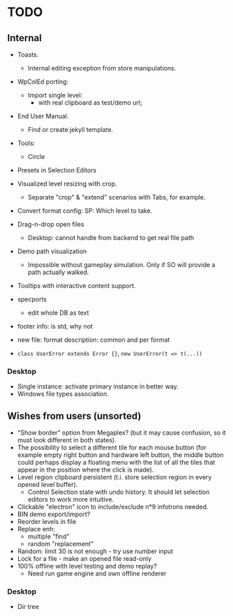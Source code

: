 # TODO

## Internal

- Toasts.
  - Internal editing exception from store manipulations.
- WpColEd porting:
  - Import single level:
    - with real clipboard as test/demo url;
- End User Manual.
  - Find or create jekyll template.
- Tools:
  - Circle
- Presets in Selection Editors
- Visualized level resizing with crop.
  - Separate "crop" & "extend" scenarios with Tabs, for example.
- Convert format config: SP: Which level to take.
- Drag-n-drop open files
  - Desktop: cannot handle from backend to get real file path
- Demo path visualization
  - Impossible without gameplay simulation. Only if SO will provide a path
    actually walked.
- Tooltips with interactive content support.
- specports
  - edit whole DB as text
- footer info: is std, why not
- new file: format description: common and per format

- `class UserError extends Error {}`, `new UserError(t => t(...))`

### Desktop

- Single instance: activate primary instance in better way.
- Windows file types association.

## Wishes from users (unsorted)

- "Show border" option from Megaplex? (but it may cause confusion, so it must
  look different in both states).
- The possibility to select a different tile for each mouse button (for example
  empty right button and hardware left button, the middle button could perhaps
  display a floating menu with the list of all the tiles that appear in the
  position where the click is made).
- Level region clipboard persistent (t.i. store selection region in every opened
  level buffer).
  - Control Selection state with undo history. It should let selection editors
    to work more intuitive.
- Clickable "electron" icon to include/exclude n\*9 infotrons needed.
- BIN demo export/import?
- Reorder levels in file
- Replace enh:
  - multiple "find"
  - random "replacement"
- Random: limit 30 is not enough - try use number input
- Lock for a file - make an opened file read-only
- 100% offline with level testing and demo replay?
  - Need run game engine and own offline renderer

### Desktop

- Dir tree
